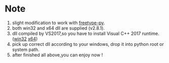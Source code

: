 # Note

1. slight modification to work with [freetype-py](https://github.com/rougier/freetype-py).
1. both win32 and x64 dll are supplied (v2.8.1).
1. dll compiled by VS2017,so you have to install Visual C++ 2017 runtime. ([win32](https://go.microsoft.com/fwlink/?LinkId=746571)    [x64](https://go.microsoft.com/fwlink/?LinkId=746572))
1. pick up correct dll according to your windows, drop it into python root or system path.
2. after finished all above,you can enjoy now !

